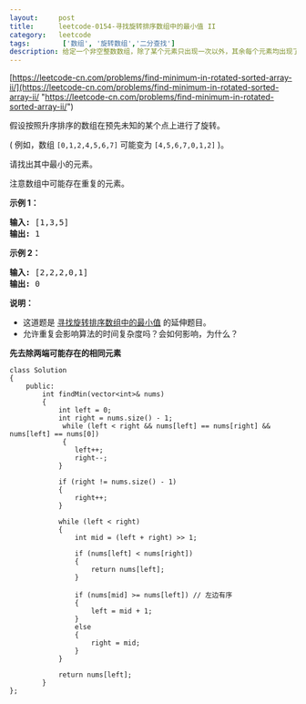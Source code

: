 ```yaml
---
layout:     post
title:      leetcode-0154-寻找旋转排序数组中的最小值 II
category:   leetcode
tags:        ['数组', '旋转数组','二分查找']
description: 给定一个非空整数数组，除了某个元素只出现一次以外，其余每个元素均出现了三次。找出那个只出现了一次的元素。
---
```

[https://leetcode-cn.com/problems/find-minimum-in-rotated-sorted-array-ii/](https://leetcode-cn.com/problems/find-minimum-in-rotated-sorted-array-ii/ "https://leetcode-cn.com/problems/find-minimum-in-rotated-sorted-array-ii/")
<div class="notranslate"><p>假设按照升序排序的数组在预先未知的某个点上进行了旋转。</p>

<p>( 例如，数组&nbsp;<code>[0,1,2,4,5,6,7]</code> <strong> </strong>可能变为&nbsp;<code>[4,5,6,7,0,1,2]</code>&nbsp;)。</p>

<p>请找出其中最小的元素。</p>

<p>注意数组中可能存在重复的元素。</p>

<p><strong>示例 1：</strong></p>

<pre><strong>输入:</strong> [1,3,5]
<strong>输出:</strong> 1</pre>

<p><strong>示例&nbsp;2：</strong></p>

<pre><strong>输入:</strong> [2,2,2,0,1]
<strong>输出:</strong> 0</pre>

<p><strong>说明：</strong></p>

<ul>
	<li>这道题是&nbsp;<a href="https://leetcode-cn.com/problems/find-minimum-in-rotated-sorted-array/description/">寻找旋转排序数组中的最小值</a>&nbsp;的延伸题目。</li>
	<li>允许重复会影响算法的时间复杂度吗？会如何影响，为什么？</li>
</ul>
</div>

<strong>先去除两端可能存在的相同元素</strong>

	class Solution
	{
	    public:
	        int findMin(vector<int>& nums)
	        {
	            int left = 0;
	            int right = nums.size() - 1;
	             while (left < right && nums[left] == nums[right] && nums[left] == nums[0])
	             {
	                left++;
	                right--;
	            }
	
	            if (right != nums.size() - 1)
	            {
	                right++;
	            }
	
	            while (left < right)
	            {
	                int mid = (left + right) >> 1;
	
	                if (nums[left] < nums[right])
	                {
	                    return nums[left];
	                }
	
	                if (nums[mid] >= nums[left]) // 左边有序
	                {
	                    left = mid + 1;
	                }
	                else
	                {
	                    right = mid;
	                }
	            }
	
	            return nums[left];
	        }
    };